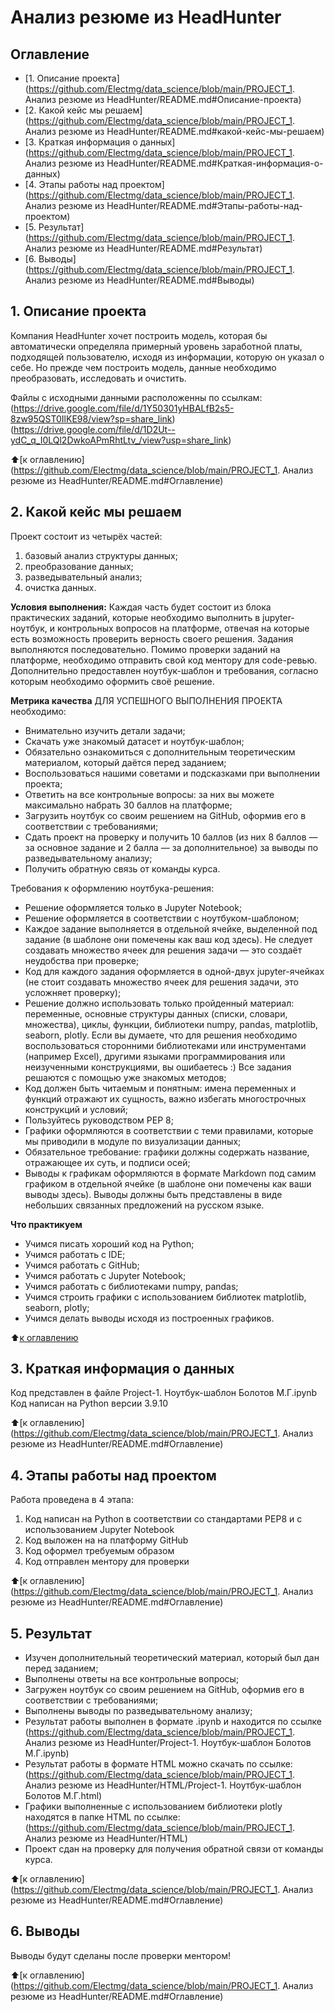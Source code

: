 # Анализ резюме из HeadHunter

## Оглавление
* [1. Описание проекта](https://github.com/Electmg/data_science/blob/main/PROJECT_1. Анализ резюме из HeadHunter/README.md#Описание-проекта)
* [2. Какой кейс мы решаем](https://github.com/Electmg/data_science/blob/main/PROJECT_1. Анализ резюме из HeadHunter/README.md#какой-кейс-мы-решаем)
* [3. Краткая информация о данных](https://github.com/Electmg/data_science/blob/main/PROJECT_1. Анализ резюме из HeadHunter/README.md#Краткая-информация-о-данных)
* [4. Этапы работы над проектом](https://github.com/Electmg/data_science/blob/main/PROJECT_1. Анализ резюме из HeadHunter/README.md#Этапы-работы-над-проектом)
* [5. Результат](https://github.com/Electmg/data_science/blob/main/PROJECT_1. Анализ резюме из HeadHunter/README.md#Результат)
* [6. Выводы](https://github.com/Electmg/data_science/blob/main/PROJECT_1. Анализ резюме из HeadHunter/README.md#Выводы)

## 1. Описание проекта
Компания HeadHunter хочет построить модель, которая бы автоматически определяла примерный уровень заработной платы, подходящей пользователю, исходя из информации, которую он указал о себе. Но прежде чем построить модель, данные необходимо преобразовать, исследовать и очистить.

Файлы с исходными данными расположенны по ссылкам: (https://drive.google.com/file/d/1Y50301yHBALfB2s5-8zw95QST0IlKE98/view?sp=share_link)
(https://drive.google.com/file/d/1D2Ut--ydC_q_I0LQl2DwkoAPmRhtLtv_/view?usp=share_link)

:arrow_up:[к оглавлению](https://github.com/Electmg/data_science/blob/main/PROJECT_1. Анализ резюме из HeadHunter/README.md#Оглавление)

## 2. Какой кейс мы решаем
Проект состоит из четырёх частей:
1. базовый анализ структуры данных;
2. преобразование данных;
3. разведывательный анализ;
4. очистка данных.

**Условия выполнения:**
Каждая часть будет состоит из блока практических заданий, которые необходимо выполнить в jupyter-ноутбук, и контрольных вопросов на платформе, отвечая на которые есть возможность проверить верность своего решения. Задания выполняются последовательно.
Помимо проверки заданий на платформе, необходимо отправить свой код ментору для code-ревью. Дополнительно предоставлен ноутбук-шаблон и требования, согласно которым необходимо оформить своё решение.

**Метрика качества**
ДЛЯ УСПЕШНОГО ВЫПОЛНЕНИЯ ПРОЕКТА необходимо:
- Внимательно изучить детали задачи;
- Скачать уже знакомый датасет и ноутбук-шаблон;
- Обязательно ознакомиться с дополнительным теоретическим материалом, который даётся перед заданием;
- Воспользоваться нашими советами и подсказками при выполнении проекта;
- Ответить на все контрольные вопросы: за них вы можете максимально набрать 30 баллов на платформе;
- Загрузить ноутбук со своим решением на GitHub, оформив его в соответствии с требованиями;
- Сдать проект на проверку и получить 10 баллов (из них 8 баллов — за основное задание и 2 балла — за дополнительное) за выводы по разведывательному анализу;
- Получить обратную связь от команды курса.

Требования к оформлению ноутбука-решения:
- Решение оформляется только в Jupyter Notebook;
- Решение оформляется в соответствии с ноутбуком-шаблоном;
- Каждое задание выполняется в отдельной ячейке, выделенной под задание (в шаблоне они помечены как ваш код здесь). Не следует создавать множество ячеек для решения задачи — это создаёт неудобства при проверке;
- Код для каждого задания оформляется в одной-двух jupyter-ячейках (не стоит создавать множество ячеек для решения задачи, это усложняет проверку);
- Решение должно использовать только пройденный материал: переменные, основные структуры данных (списки, словари, множества), циклы, функции, библиотеки numpy, pandas, matplotlib, seaborn, plotly. Если вы думаете, что для решения необходимо воспользоваться сторонними библиотеками или инструментами (например Excel), другими языками программирования или неизученными конструкциями, вы ошибаетесь :) Все задания решаются с помощью уже знакомых методов;
- Код должен быть читаемым и понятным: имена переменных и функций отражают их сущность, важно избегать многострочных конструкций и условий;
- Пользуйтесь руководством PEP 8;
- Графики оформляются в соответствии с теми правилами, которые мы приводили в модуле по визуализации данных;
- Обязательное требование: графики должны содержать название, отражающее их суть, и подписи осей;
- Выводы к графикам оформляются в формате Markdown под самим графиком в отдельной ячейке (в шаблоне они помечены как ваши выводы здесь).
Выводы должны быть представлены в виде небольших связанных предложений на русском языке.

**Что практикуем**
- Учимся писать хороший код на Python;
- Учимся работать с IDE;
- Учимся работать с GitHub;
- Учимся работать с Jupyter Notebook;
- Учимся работать с библиотеками numpy, pandas;
- Учимся строить графики с использованием библиотек matplotlib, seaborn, plotly;
- Учимся делать выводы исходя из построенных графиков.

:arrow_up:[к оглавлению](https://github.com/Electmg/data_science/blob/main/Project_1/README.md#Оглавление)

## 3. Краткая информация о данных
Код представлен в файле Project-1. Ноутбук-шаблон Болотов М.Г.ipynb
Код написан на Python версии 3.9.10

:arrow_up:[к оглавлению](https://github.com/Electmg/data_science/blob/main/PROJECT_1. Анализ резюме из HeadHunter/README.md#Оглавление)

## 4. Этапы работы над проектом
Работа проведена в 4 этапа:
1) Код написан на Python в соответствии со стандартами PEP8 и с использованием Jupyter Notebook
2) Код выложен на на платформу GitHub
3) Код оформел требуемым образом
4) Код отправлен ментору для проверки

:arrow_up:[к оглавлению](https://github.com/Electmg/data_science/blob/main/PROJECT_1. Анализ резюме из HeadHunter/README.md#Оглавление)

## 5. Результат

- Изучен дополнительный теоретический материал, который был дан перед заданием;
- Выполнены ответы на все контрольные вопросы;
- Загружен ноутбук со своим решением на GitHub, оформив его в соответствии с требованиями;
- Выполнены выводы по разведывательному анализу;
- Результат работы выполнен в формате .ipynb и находится по ссылке (https://github.com/Electmg/data_science/blob/main/PROJECT_1. Анализ резюме из HeadHunter/Project-1. Ноутбук-шаблон Болотов М.Г.ipynb)
- Результат работы в формате HTML можно скачать по ссылке: (https://github.com/Electmg/data_science/blob/main/PROJECT_1. Анализ резюме из HeadHunter/HTML/Project-1. Ноутбук-шаблон Болотов М.Г.html)
- Графики выполненные с использованием библиотеки plotly находятся в папке HTML по ссылке: (https://github.com/Electmg/data_science/blob/main/PROJECT_1. Анализ резюме из HeadHunter/HTML)
- Проект сдан на проверку для получения обратной связи от команды курса.

:arrow_up:[к оглавлению](https://github.com/Electmg/data_science/blob/main/PROJECT_1. Анализ резюме из HeadHunter/README.md#Оглавление)


## 6. Выводы
Выводы будут сделаны после проверки ментором!

:arrow_up:[к оглавлению](https://github.com/Electmg/data_science/blob/main/PROJECT_1. Анализ резюме из HeadHunter/README.md#Оглавление)